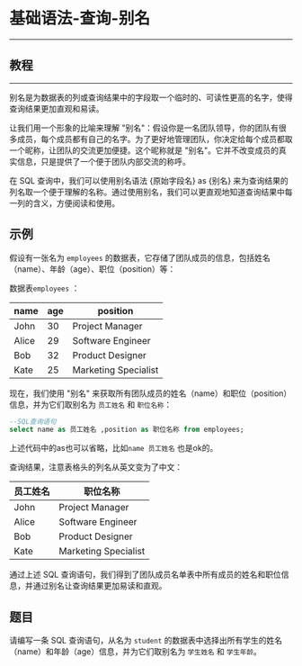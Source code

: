 # 基础语法-查询-别名
<hr>

## 教程
<hr>

别名是为数据表的列或查询结果中的字段取一个临时的、可读性更高的名字，使得查询结果更加直观和易读。

让我们用一个形象的比喻来理解 "别名"：假设你是一名团队领导，你的团队有很多成员，每个成员都有自己的名字。为了更好地管理团队，你决定给每个成员都取一个昵称，让团队的交流更加便捷。这个昵称就是 "别名"。它并不改变成员的真实信息，只是提供了一个便于团队内部交流的称呼。

在 SQL 查询中，我们可以使用别名语法 {原始字段名} as {别名} 来为查询结果的列名取一个便于理解的名称。通过使用别名，我们可以更直观地知道查询结果中每一列的含义，方便阅读和使用。

## 示例

假设有一张名为 <code>employees</code> 的数据表，它存储了团队成员的信息，包括姓名（name）、年龄（age）、职位（position）等：

数据表<code>employees</code> ：

|name|age|position|
|----|---|--------|
|John|30|Project Manager|
|Alice|29|Software Engineer|
|Bob|32|Product Designer|
|Kate|25|Marketing Specialist|

现在，我们使用 "别名" 来获取所有团队成员的姓名（name）和职位（position）信息，并为它们取别名为 <code>员工姓名</code> 和 <code>职位名称</code>：

```sql
--SQL查询语句
select name as 员工姓名 ,position as 职位名称 from employees;
```

上述代码中的as也可以省略，比如<code>name 员工姓名</code> 也是ok的。

查询结果，注意表格头的列名从英文变为了中文：

|员工姓名|职位名称|
|----|--------|
|John|Project Manager|
|Alice|Software Engineer|
|Bob|Product Designer|
|Kate|Marketing Specialist|

通过上述 SQL 查询语句，我们得到了团队成员名单表中所有成员的姓名和职位信息，并通过别名让查询结果更加易读和直观。

## 题目

请编写一条 SQL 查询语句，从名为 <code>student</code> 的数据表中选择出所有学生的姓名（name）和年龄（age）信息，并为它们取别名为 <code>学生姓名</code> 和 <code>学生年龄</code>。

